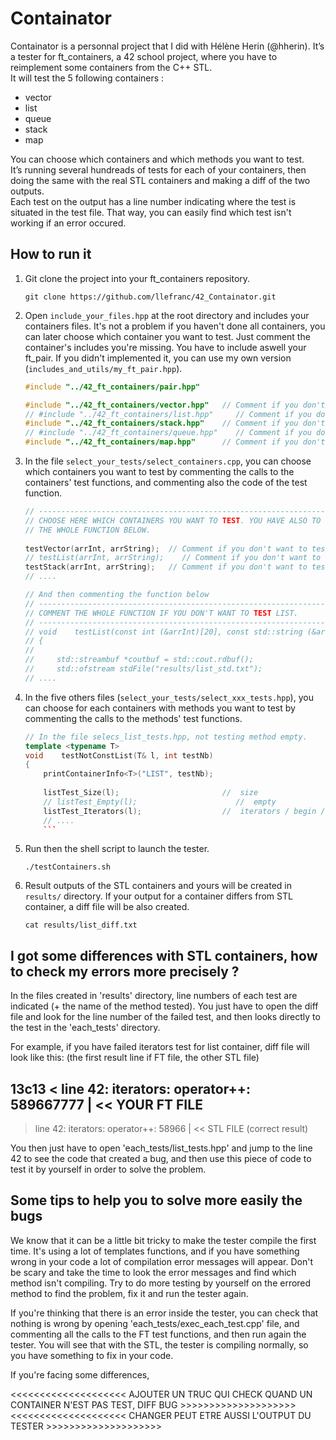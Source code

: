 # Containator

Containator is a personnal project that I did with Hélène Herin (@hherin). It’s a tester for ft_containers, a 42 school project, where you have to reimplement some containers from the C++ STL.  
It will test the 5 following containers :
- vector
- list
- queue
- stack
- map  
  
You can choose which containers and which  methods you want to test.  
It’s running several hundreads of tests for each of your containers, then doing the same with the real STL containers and making a diff of the two outputs.   
Each test on the output has a line number indicating where the test is situated in the test file. That way, you can easily find which test isn't working if an error occured.

## How to run it

1. Git clone the project into your ft_containers repository.
    ```shell
    git clone https://github.com/llefranc/42_Containator.git
    ```

2. Open `include_your_files.hpp` at the root directory and includes your containers files. It's not a problem if you haven't done all containers, you can later choose which container you want to test. Just comment the container's includes you're missing. You have to include aswell your ft_pair. If you didn't implemented it, you can use my own version (`includes_and_utils/my_ft_pair.hpp`).
    ```c++
    #include "../42_ft_containers/pair.hpp"

    #include "../42_ft_containers/vector.hpp"   // Comment if you don't want to test VECTOR   
    // #include "../42_ft_containers/list.hpp"     // Comment if you don't want to test LIST
    #include "../42_ft_containers/stack.hpp"    // Comment if you don't want to test STACK
    // #include "../42_ft_containers/queue.hpp"    // Comment if you don't want to test QUEUE
    #include "../42_ft_containers/map.hpp"      // Comment if you don't want to test MAP
    ```

3. In the file `select_your_tests/select_containers.cpp`, you can choose which containers you want to test by commenting the calls to the containers' test functions, and commenting also the code of the test function.
    ```c++
    // ---------------------------------------------------------------------------
    // CHOOSE HERE WHICH CONTAINERS YOU WANT TO TEST. YOU HAVE ALSO TO COMMENT
    // THE WHOLE FUNCTION BELOW.
      
    testVector(arrInt, arrString);  // Comment if you don't want to test VECTOR   
    // testList(arrInt, arrString);    // Comment if you don't want to test LIST   
    testStack(arrInt, arrString);   // Comment if you don't want to test STACK 
    // .... 

    // And then commenting the function below
    // ---------------------------------------------------------------------------
    // COMMENT THE WHOLE FUNCTION IF YOU DON'T WANT TO TEST LIST.
    // ---------------------------------------------------------------------------
    // void    testList(const int (&arrInt)[20], const std::string (&arrString)[20])
    // {
    //
    //     std::streambuf *coutbuf = std::cout.rdbuf();
    //     std::ofstream stdFile("results/list_std.txt");
    // ....
    ```
3. In the five others files (`select_your_tests/select_xxx_tests.hpp`), you can choose for each containers with methods you want to test by commenting the calls to the methods' test functions.
    ```c++
    // In the file selecs_list_tests.hpp, not testing method empty.
    template <typename T>
    void    testNotConstList(T& l, int testNb)
    {
        printContainerInfo<T>("LIST", testNb);
        
        listTest_Size(l);                       //  size
        // listTest_Empty(l);                      //  empty
        listTest_Iterators(l);                  //  iterators / begin / end
        // ....
        ```

4. Run then the shell script to launch the tester.
    ```shell
    ./testContainers.sh
    ```

5. Result outputs of the STL containers and yours will be created in `results/` directory. If your output for a container differs from STL container, a diff file will be also created.
    ```shell
    cat results/list_diff.txt
    ```

## I got some differences with STL containers, how to check my errors more precisely ?

In the files created in 'results' directory, line numbers of each test are indicated (+ the name of the method tested). You just have to open the diff file and look for the line number of the failed test, and then looks directly to the test in the 'each_tests' directory.

For example, if you have failed iterators test for list container, diff file will look like this:
(the first result line if FT file, the other STL file)

13c13
< line 42: iterators: operator++:             589667777 | << YOUR FT FILE
---
> line 42: iterators: operator++:             58966 |     << STL FILE (correct result)

You then just have to open 'each_tests/list_tests.hpp' and jump to the line 42 to see the code that created a bug, and then use this piece of code to test it by yourself in order to solve the problem.

## Some tips to help you to solve more easily the bugs

We know that it can be a little bit tricky to make the tester compile the first time. It's using a lot of templates functions, and if you have something wrong in your code a lot of compilation error messages will appear. Don't be scary and take the time to look the error messages and find which method isn't compiling. Try to do more testing by yourself on the errored method to find the problem, fix it and run the tester again.

If you're thinking that there is an error inside the tester, you can check that nothing is wrong by opening 'each_tests/exec_each_test.cpp' file, and commenting all the calls to the FT test functions, and then run again the tester. You will see that with the STL, the tester is compiling normally, so you have something to fix in your code.

If you're facing some differences,

<<<<<<<<<<<<<<<<<<<< AJOUTER UN TRUC QUI CHECK QUAND UN CONTAINER N'EST PAS TEST, DIFF BUG >>>>>>>>>>>>>>>>>>>>
<<<<<<<<<<<<<<<<<<<< CHANGER PEUT ETRE AUSSI L'OUTPUT DU TESTER >>>>>>>>>>>>>>>>>>>>
